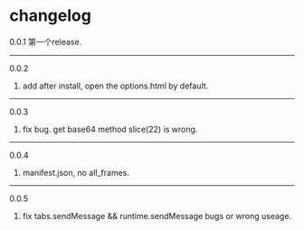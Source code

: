 changelog
====

0.0.1 第一个release.

--------

0.0.2
1. add after install, open the options.html by default.
--------
0.0.3
1. fix bug. get base64 method slice(22) is wrong.

--------
0.0.4
1. manifest.json, no all_frames.

--------
0.0.5
1. fix tabs.sendMessage && runtime.sendMessage bugs or wrong useage.


